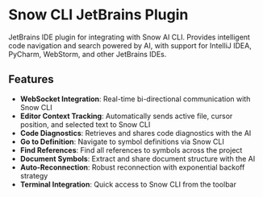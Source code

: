 # Snow CLI JetBrains Plugin

JetBrains IDE plugin for integrating with Snow AI CLI. Provides intelligent code navigation and search powered by AI, with support for IntelliJ IDEA, PyCharm, WebStorm, and other JetBrains IDEs.

## Features

- **WebSocket Integration**: Real-time bi-directional communication with Snow CLI
- **Editor Context Tracking**: Automatically sends active file, cursor position, and selected text to Snow CLI
- **Code Diagnostics**: Retrieves and shares code diagnostics with the AI
- **Go to Definition**: Navigate to symbol definitions via Snow CLI
- **Find References**: Find all references to symbols across the project
- **Document Symbols**: Extract and share document structure with the AI
- **Auto-Reconnection**: Robust reconnection with exponential backoff strategy
- **Terminal Integration**: Quick access to Snow CLI from the toolbar
